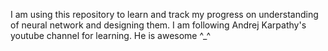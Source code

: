 I am using this repository to learn and track my progress on understanding of neural network and designing them.
I am following Andrej Karpathy's youtube channel for learning. He is awesome ^_^
